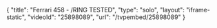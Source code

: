 {
    "title": "Ferrari 458 - \/RING TESTED",
    "type": "solo",
    "layout": "iframe-static",
    "videoId": "25898089",
    "url": "\/tvpembed\/25898089"
}